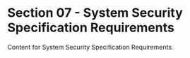 # Section 07 - System Security Specification Requirements
Content for System Security Specification Requirements.